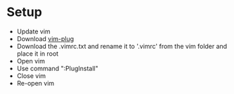 # Setup

- Update vim
- Download [vim-plug](https://github.com/junegunn/vim-plug)
- Download the .vimrc.txt and rename it to '.vimrc' from the vim folder and place it in root
- Open vim
- Use command ":PlugInstall"
- Close vim
- Re-open vim
